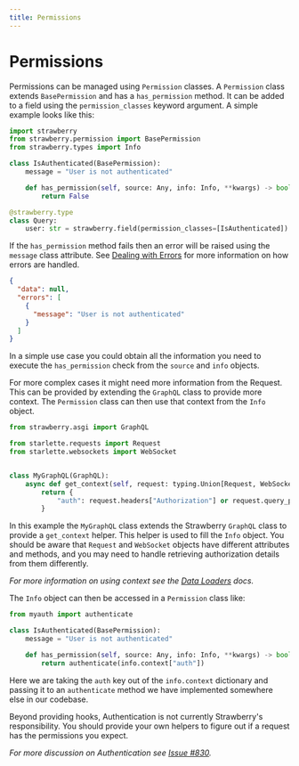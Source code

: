 ```yaml
---
title: Permissions
---
```


# Permissions

Permissions can be managed using `Permission` classes. A `Permission` class extends `BasePermission` and has a `has_permission` method. It can be added to a field using the `permission_classes` keyword argument. A simple example looks like this:

```python
import strawberry
from strawberry.permission import BasePermission
from strawberry.types import Info

class IsAuthenticated(BasePermission):
    message = "User is not authenticated"

    def has_permission(self, source: Any, info: Info, **kwargs) -> bool:
        return False

@strawberry.type
class Query:
    user: str = strawberry.field(permission_classes=[IsAuthenticated])
```

If the `has_permission` method fails then an error will be raised using the `message` class attribute. See [Dealing with Errors](/docs/guides/errors) for more information on how errors are handled.

```json
{
  "data": null,
  "errors": [
    {
      "message": "User is not authenticated"
    }
  ]
}
```

In a simple use case you could obtain all the information you need to execute the `has_permission` check from the `source` and `info` objects.

For more complex cases it might need more information from the Request. This can be provided by extending the `GraphQL` class to provide more context. The `Permission` class can then use that context from the `Info` object.

```python
from strawberry.asgi import GraphQL

from starlette.requests import Request
from starlette.websockets import WebSocket


class MyGraphQL(GraphQL):
    async def get_context(self, request: typing.Union[Request, WebSocket]) -> Any:
        return {
            "auth": request.headers["Authorization"] or request.query_params["auth"]
        }
```

In this example the `MyGraphQL` class extends the Strawberry `GraphQL` class to provide a `get_context` helper. This helper is used to fill the `Info` object. You should be aware that `Request` and `WebSocket` objects have different attributes and methods, and you may need to handle retrieving authorization details from them differently.

*For more information on using context see the [Data Loaders](/docs/guides/dataloaders) docs.*

The `Info` object can then be accessed in a `Permission` class like:

```python
from myauth import authenticate

class IsAuthenticated(BasePermission):
    message = "User is not authenticated"

    def has_permission(self, source: Any, info: Info, **kwargs) -> bool:
        return authenticate(info.context["auth"])
```

Here we are taking the `auth` key out of the `info.context` dictionary and passing it to an `authenticate` method we have implemented somewhere else in our codebase.

Beyond providing hooks, Authentication is not currently Strawberry's responsibility. You should provide your own helpers to figure out if a request has the permissions you expect.

*For more discussion on Authentication see [Issue #830](https://github.com/strawberry-graphql/strawberry/issues/830).*

